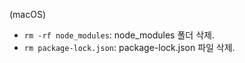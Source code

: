 (macOS)
- `rm -rf node_modules`: node_modules 폴더 삭제.
- `rm package-lock.json`: package-lock.json 파일 삭제.